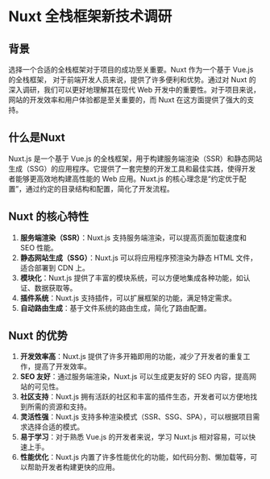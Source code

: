 # Nuxt 全栈框架新技术调研

## 背景

选择一个合适的全栈框架对于项目的成功至关重要。Nuxt 作为一个基于 Vue.js 的全栈框架， 对于前端开发人员来说，提供了许多便利和优势。通过对 Nuxt 的深入调研，我们可以更好地理解其在现代 Web 开发中的重要性。对于项目来说，网站的开发效率和用户体验都是至关重要的，而 Nuxt 在这方面提供了强大的支持。

## 什么是Nuxt

Nuxt.js 是一个基于 Vue.js 的全栈框架，用于构建服务端渲染（SSR）和静态网站生成（SSG）的应用程序。它提供了一套完整的开发工具和最佳实践，使得开发者能够更高效地构建高性能的 Web 应用。Nuxt.js 的核心理念是“约定优于配置”，通过约定的目录结构和配置，简化了开发流程。

## Nuxt 的核心特性

1. **服务端渲染（SSR）**：Nuxt.js 支持服务端渲染，可以提高页面加载速度和 SEO 性能。
2. **静态网站生成（SSG）**：Nuxt.js 可以将应用程序预渲染为静态 HTML 文件，适合部署到 CDN 上。
3. **模块化**：Nuxt.js 提供了丰富的模块系统，可以方便地集成各种功能，如认证、数据获取等。
4. **插件系统**：Nuxt.js 支持插件，可以扩展框架的功能，满足特定需求。
5. **自动路由生成**：基于文件系统的路由生成，简化了路由配置。

## Nuxt 的优势

1. **开发效率高**：Nuxt.js 提供了许多开箱即用的功能，减少了开发者的重复工作，提高了开发效率。
2. **SEO 友好**：通过服务端渲染，Nuxt.js 可以生成更友好的 SEO 内容，提高网站的可见性。
3. **社区支持**：Nuxt.js 拥有活跃的社区和丰富的插件生态，开发者可以方便地找到所需的资源和支持。
4. **灵活性强**：Nuxt.js 支持多种渲染模式（SSR、SSG、SPA），可以根据项目需求选择合适的模式。
5. **易于学习**：对于熟悉 Vue.js 的开发者来说，学习 Nuxt.js 相对容易，可以快速上手。
6. **性能优化**：Nuxt.js 内置了许多性能优化的功能，如代码分割、懒加载等，可以帮助开发者构建更快的应用。
